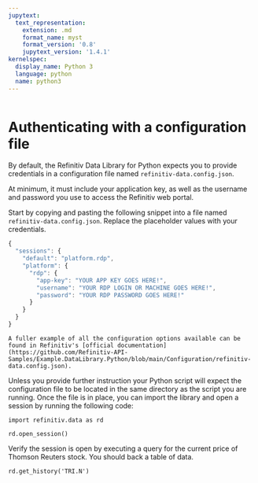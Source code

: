 ```yaml
---
jupytext:
  text_representation:
    extension: .md
    format_name: myst
    format_version: '0.8'
    jupytext_version: '1.4.1'
kernelspec:
  display_name: Python 3
  language: python
  name: python3
---
```

```{include} _templates/nav.html
```

# Authenticating with a configuration file

By default, the Refinitiv Data Library for Python expects you to provide credentials in a configuration file named `refinitiv-data.config.json`.

At minimum, it must include your application key, as well as the username and password you use to access the Refinitiv web portal.

Start by copying and pasting the following snippet into a file named `refinitiv-data.config.json`. Replace the placeholder values with your credentials.

```javascript
{
  "sessions": {
    "default": "platform.rdp",
    "platform": {
      "rdp": {
        "app-key": "YOUR APP KEY GOES HERE!",
        "username": "YOUR RDP LOGIN OR MACHINE GOES HERE!",
        "password": "YOUR RDP PASSWORD GOES HERE!"
      }
    }
  }
}
```

```{note}
A fuller example of all the configuration options available can be found in Refinitiv's [official documentation](https://github.com/Refinitiv-API-Samples/Example.DataLibrary.Python/blob/main/Configuration/refinitiv-data.config.json).
```

Unless you provide further instruction your Python script will expect the configuration file to be located in the same directory as the script you are running. Once the file is in place, you can import the library and open a session by running the following code:

```{code-cell}
import refinitiv.data as rd

rd.open_session()
```

Verify the session is open by executing a query for the current price of Thomson Reuters stock. You should back a table of data.

```{code-cell}
rd.get_history('TRI.N')
```